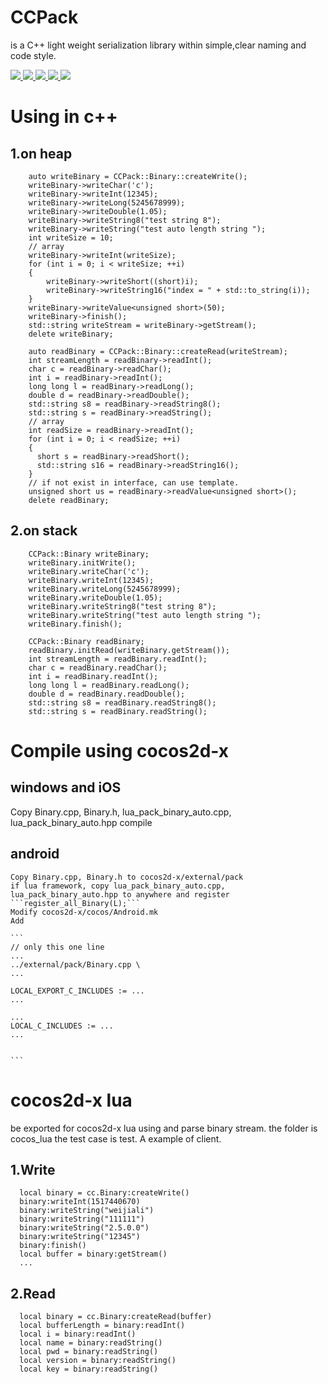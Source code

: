 # CCPack
is a C++ light weight serialization library within simple,clear naming and code style.

<p align="left">
    <a href="">
        <img src="https://img.shields.io/badge/OS-android%20iOS%20windows-yellow.svg">
    </a>
    <a href="https://isocpp.org/">
        <img src="https://img.shields.io/badge/language-C%2B%2B11-blue.svg">
    </a>
    <a href="https://travis-ci.org/felixguendling/cista">
        <img src="https://travis-ci.org/felixguendling/cista.svg?branch=master">
    </a>
    <a href="https://coveralls.io/github/felixguendling/cista?branch=master">
        <img src="https://coveralls.io/repos/github/felixguendling/cista/badge.svg?branch=master">
    </a>
    <a href="https://opensource.org/licenses/MIT" >
        <img src="https://img.shields.io/apm/l/vim-mode.svg">
    </a>
</p>

# Using in c++

## 1.on heap
```
    auto writeBinary = CCPack::Binary::createWrite();
    writeBinary->writeChar('c');
    writeBinary->writeInt(12345);
    writeBinary->writeLong(5245678999);
    writeBinary->writeDouble(1.05);
    writeBinary->writeString8("test string 8");
    writeBinary->writeString("test auto length string ");
    int writeSize = 10;
    // array
    writeBinary->writeInt(writeSize);
    for (int i = 0; i < writeSize; ++i) 
    {
        writeBinary->writeShort((short)i);
        writeBinary->writeString16("index = " + std::to_string(i));
    }
    writeBinary->writeValue<unsigned short>(50);
    writeBinary->finish();
    std::string writeStream = writeBinary->getStream();
    delete writeBinary;
    
    auto readBinary = CCPack::Binary::createRead(writeStream);
    int streamLength = readBinary->readInt();
    char c = readBinary->readChar();
    int i = readBinary->readInt();
    long long l = readBinary->readLong();
    double d = readBinary->readDouble();
    std::string s8 = readBinary->readString8();
    std::string s = readBinary->readString();
    // array
    int readSize = readBinary->readInt();
    for (int i = 0; i < readSize; ++i) 
    {
      short s = readBinary->readShort();
      std::string s16 = readBinary->readString16();
    }
    // if not exist in interface, can use template.
    unsigned short us = readBinary->readValue<unsigned short>();
    delete readBinary;
```
## 2.on stack
```
    CCPack::Binary writeBinary;
    writeBinary.initWrite();
    writeBinary.writeChar('c');
    writeBinary.writeInt(12345);
    writeBinary.writeLong(5245678999);
    writeBinary.writeDouble(1.05);
    writeBinary.writeString8("test string 8");
    writeBinary.writeString("test auto length string ");
    writeBinary.finish();

    CCPack::Binary readBinary;
    readBinary.initRead(writeBinary.getStream());
    int streamLength = readBinary.readInt();
    char c = readBinary.readChar();
    int i = readBinary.readInt();
    long long l = readBinary.readLong();
    double d = readBinary.readDouble();
    std::string s8 = readBinary.readString8();
    std::string s = readBinary.readString();
```

# Compile using cocos2d-x
## windows and iOS
Copy Binary.cpp, Binary.h, lua_pack_binary_auto.cpp, lua_pack_binary_auto.hpp 
compile
## android
    Copy Binary.cpp, Binary.h to cocos2d-x/external/pack
    if lua framework, copy lua_pack_binary_auto.cpp, lua_pack_binary_auto.hpp to anywhere and register 
    ```register_all_Binary(L);```
    Modify cocos2d-x/cocos/Android.mk
    Add
    
    ```
    // only this one line
    ...
    ../external/pack/Binary.cpp \
    ...
    
    LOCAL_EXPORT_C_INCLUDES := ...
    ...
    
    ...
    LOCAL_C_INCLUDES := ...
    ...
    
    
    ```

# cocos2d-x lua
  be exported for cocos2d-x lua using and parse binary stream.
  the folder is cocos_lua
  the test case is test. A example of client.
  ## 1.Write
  ```
    local binary = cc.Binary:createWrite()
    binary:writeInt(1517440670)
    binary:writeString("weijiali")
    binary:writeString("111111")
    binary:writeString("2.5.0.0")
    binary:writeString("12345")
    binary:finish()
    local buffer = binary:getStream()
    ...
  ```
  ## 2.Read
  ```
    local binary = cc.Binary:createRead(buffer)
    local bufferLength = binary:readInt()
    local i = binary:readInt()
    local name = binary:readString()
    local pwd = binary:readString()
    local version = binary:readString()
    local key = binary:readString()
  ```
